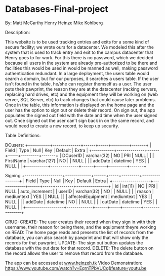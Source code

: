 # Databases-Final-project
By:
Matt McCarthy
Henry Heinze
Mike Kohlberg

Description:

This website is to be used tracking entries and exits for a some kind of secure facility; we wrote ours for a datacenter. We modeled this after the system that is used to track entry and exit to the campus datacenter that Henry goes to for work. For this there is no password, which we decided because all users in the system are already pre-authorized to be there and facilities this would be used in would be manned as well, making password authentication redundant. In a large deployment, the users table would search a domain, but for our purposes, it searches a users table. If the user isn't found in the table, he/she can register themself as a user. The user puts their pawprint, the reason they are at the datacenter (racking servers, replacing hard drives, etc) and the equipment they will be working on (web server, SQL Server, etc) to track changes that could cause later problems. Once in the table, this information is displayed on the home page and the user has the option to sign out or delete their record. On sign out, the app populates the signed out field with the date and time when the user signed out. Once signed out the user can't sign back in on the same record, and would need to create a new record, to keep up security.

Table Definitions:

DCusers:
+-----------+--------------+------+-----+---------+-------+
| Field     | Type         | Null | Key | Default | Extra |
+-----------+--------------+------+-----+---------+-------+
| DCuserID  | varchar(32)  | NO   | PRI | NULL    |       |
| FirstName | varchar(127) | NO   |     | NULL    |       |
| addDate   | datetime     | YES  |     | NULL    |       |
+-----------+--------------+------+-----+---------+-------+

Signing
+-------------------+-------------+------+-----+---------+----------------+
| Field             | Type        | Null | Key | Default | Extra          |
+-------------------+-------------+------+-----+---------+----------------+
| id                | int(11)     | NO   | PRI | NULL    | auto_increment |
| userID            | varchar(32) | NO   |     | NULL    |                |
| reason            | mediumtext  | YES  |     | NULL    |                |
| affectedEquipment | mediumtext  | YES  |     | NULL    |                |
| addDate           | datetime    | NO   |     | NULL    |                |
| outDate           | datetime    | YES  |     | NULL    |                |
+-------------------+-------------+------+-----+---------+----------------+

CRUD:
CREATE: The user creates their record when they sign in with their username, their reason for being there, and the equipment theyre working on
READ: The home page reads and presents the list of records from the database, you can also search by pawprint and that will show only the records for that pawprint.
UPDATE: The sign out button updates the database with the out date for that record.
DELETE: The delete button on the record allows the user to remove that record from the database.

The app can be accessed at www.heinzeh.tk
Video Demonstration: https://www.youtube.com/watch?v=EqrnTPbVUCg&feature=youtu.be
